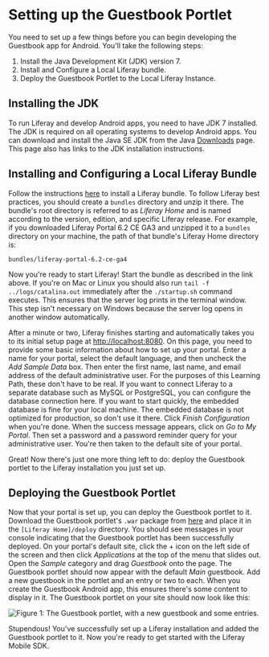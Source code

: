# Setting up the Guestbook Portlet [](id=setting-up-the-guestbook-portlet)

You need to set up a few things before you can begin developing the Guestbook 
app for Android. You'll take the following steps:

1.  Install the Java Development Kit (JDK) version 7. 
2.  Install and Configure a Local Liferay bundle. 
3.  Deploy the Guestbook Portlet to the Local Liferay Instance. 

## Installing the JDK [](id=installing-the-jdk)

To run Liferay and develop Android apps, you need to have JDK 7 installed.  The
JDK is required on all operating systems to develop Android apps. You can
download and install the Java SE JDK from the Java
[Downloads](http://www.oracle.com/technetwork/java/javase/downloads/index.html) 
page. This page also has links to the JDK installation instructions.

## Installing and Configuring a Local Liferay Bundle [](id=installing-and-configuring-a-local-liferay-bundle)

Follow the instructions
[here](/discover/deployment/-/knowledge_base/6-2/installing-a-bundle) to install
a Liferay bundle. To follow Liferay best practices, you should create a
`bundles` directory and unzip it there. The bundle's root directory is
referred to as *Liferay Home* and is named according to the version, edition,
and specific Liferay release. For example, if you downloaded Liferay Portal 6.2
CE GA3 and unzipped it to a `bundles` directory on your machine, the path of
that bundle's Liferay Home directory is:

    bundles/liferay-portal-6.2-ce-ga4

Now you're ready to start Liferay! Start the bundle as described in the link
above. If you're on Mac or Linux you should also run `tail -f
../logs/catalina.out` immediately after the `./startup.sh` command executes.
This ensures that the server log prints in the terminal window. This step isn't
necessary on Windows because the server log opens in another window
automatically.

After a minute or two, Liferay finishes starting and automatically takes you to
its initial setup page at [http://localhost:8080](http://localhost:8080). 
On this page, you need to provide some basic information about how to set up
your portal. Enter a name for your portal, select the default language, and then
uncheck the *Add Sample Data* box. Then enter the first name, last name, and
email address of the default administrative user. For the purposes of this
Learning Path, these don't have to be real. If you want to connect Liferay to a
separate database such as MySQL or PostgreSQL, you can configure the database
connection here. If you want to start quickly, the embedded database is fine for
your local machine. The embedded database is not optimized for production, so
don't use it there. Click *Finish Configuration* when you're done. When the
success message appears, click on *Go to My Portal*. Then set a password and a
password reminder query for your administrative user. You're then taken to the
default site of your portal. 

Great! Now there's just one more thing left to do: deploy the Guestbook portlet
to the Liferay installation you just set up. 

## Deploying the Guestbook Portlet [](id=deploying-the-guestbook-portlet)

Now that your portal is set up, you can deploy the Guestbook portlet to it. 
Download the Guestbook portlet's `.war` package from [here](https://dev.liferay.com/documents/10184/581742/guestbook-portlet.war) 
and place it in the `[Liferay Home]/deploy` directory. You should see messages 
in your console indicating that the Guestbook portlet has been successfully 
deployed. On your portal's default site, click the + icon on the left side 
of the screen and then click *Applications* at the top of the menu that slides 
out. Open the *Sample* category and drag *Guestbook* onto the page. The 
Guestbook portlet should now appear with the default *Main* guestbook. Add a new 
guestbook in the portlet and an entry or two to each. When you create the 
Guestbook Android app, this ensures there's some content to display in it. The 
Guestbook portlet on your site should now look like this: 

![Figure 1: The Guestbook portlet, with a new guestbook and some entries.](../../images/guestbook-portlet-01.png)

Stupendous! You've successfully set up a Liferay installation and added the 
Guestbook portlet to it. Now you're ready to get started with the Liferay Mobile 
SDK.
